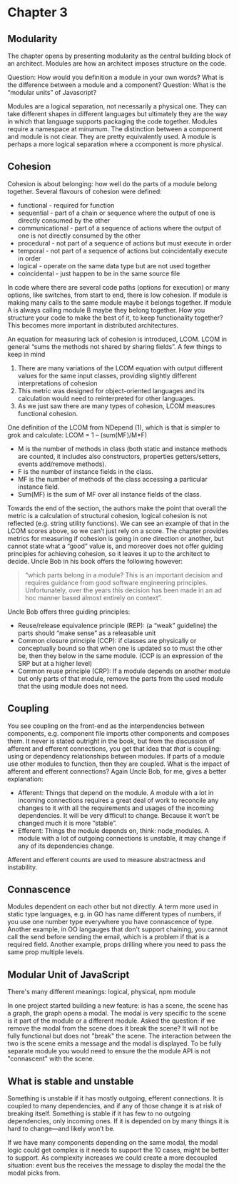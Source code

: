 # Chapter 3

## Modularity
The chapter opens by presenting modularity as the central building block of an architect. Modules are how an architect imposes structure on the code.

Question: How would you definition a module in your own words? What is the difference between a module and a component?
Question: What is the “modular units” of Javascript?

Modules are a logical separation, not necessarily a physical one. They can take different shapes in different languages but ultimately they are the way in which that language supports packaging the code together. Modules require a namespace at minumum. The distinction between a component and module is not clear. They are pretty equivalently used. A module is perhaps a more logical separation where a ccomponent is more physical.

## Cohesion
Cohesion is about belonging: how well do the parts of a module belong together. Several flavours of cohesion were defined:
- functional - required for function
- sequential - part of a chain or sequence where the output of one is directly consumed by the other
- communicational - part of a sequence of actions where the output of one is not directly consumed by the other
- procedural - not part of a sequence of actions but must execute in order
- temporal - not part of a sequence of actions but coincidentally execute in order
- logical - operate on the same data type but are not used together
- coincidental - just happen to be in the same source file

In code where there are several code paths (options for execution) or many options, like switches, from start to end, there is low cohesion. If module is making many calls to the same module maybe it belongs together. If module A is always calling module B maybe they belong together. How you structure your code to make the best of it, to keep functionality together? This becomes more important in distributed architectures.

An equation for measuring lack of cohesion is introduced, LCOM. LCOM in general “sums the methods not shared by sharing fields”. A few things to keep in mind 
1. There are many variations of the LCOM equation with output different values for the same input classes, providing slightly different interpretations of cohesion
2. This metric was designed for object-oriented languages and its calculation would need to reinterpreted for other languages.
3. As we just saw there are many types of cohesion, LCOM measures functional cohesion.

One definition of the LCOM from NDepend (1), which is that is simpler to grok and calculate:
LCOM = 1 – (sum(MF)/M*F)
- M is the number of methods in class (both static and instance methods are counted, it includes also constructors, properties getters/setters, events add/remove methods).
- F is the number of instance fields in the class.
- MF is the number of methods of the class accessing a particular instance field.
- Sum(MF) is the sum of MF over all instance fields of the class.

Towards the end of the section, the authors make the point that overall the metric is a calculation of structural cohesion, logical cohesion is not reflected (e.g. string utility functions). We can see an example of that in the LCOM scores above, so we can’t just rely on a score. The chapter provides metrics for measuring if cohesion is going in one direction or another, but cannot state what a “good” value is, and moreover does not offer guiding principles for achieving cohesion, so it leaves it up to the architect to decide. Uncle Bob in his book offers the following however:

> “which parts belong in a module? This is an important decision and requires guidance from good software engineering principles. Unfortunately, over the years this decision has been made in an ad hoc manner based almost entirely on context”. 

Uncle Bob offers three guiding principles:
- Reuse/release equivalence principle (REP): (a “weak” guideline) the parts should “make sense” as a releasable unit
- Common closure principle (CCP): if classes are physically or conceptually bound so that when one is updated so to must the other be, then they below in the same module. (CCP is an expression of the SRP but at a higher level)
- Common reuse principle (CRP): If a module depends on another module but only parts of that module, remove the parts from the used module that the using module does not need.

## Coupling
You see coupling on the front-end as the interpendencies between components, e.g. component file imports other components and composes them. It never is stated outright in the book, but from the discussion of afferent and efferent connections, you get that idea that _that_ is coupling: using or dependency relationships between modules. If parts of a module use other modules to function, then they are coupled. What is the impact of afferent and efferent connections? Again Uncle Bob, for me, gives a better explanation:

- Afferent: Things that depend on the module. A module with a lot in incoming connections requires a great deal of work to reconcile any changes to it with all the requirements and usages of the incoming dependencies. It will be very difficult to change. Because it won’t be changed much it is more “stable”.
- Efferent: Things the module depends on, think: node_modules. A module with a lot of outgoing connections is unstable, it may change if any of its dependencies change.

Afferent and efferent counts are used to measure abstractness and instability.

## Connascence 
Modules dependent on each other but not directly.
A term more used in static type languages, e.g. in GO has name different types of numbers, if you use one number type everywhere you have connascence of type. Another example, in OO langauges that don't support chaining, you cannot call the send before sending the email, which is a problem if that is a required field. Another example, props drilling where you need to pass the same prop multiple levels.

## Modular Unit of JavaScript
There's many different meanings: logical, physical, npm module

In one project started building a new feature: is has a scene, the scene has a graph, the graph opens a modal. The modal is very specific to the scene is it part of the module or a different module. Asked the question: if we remove the modal from the scene does it break the scene? It will not be fully functional but does not "break" the scene. The interaction between the two is the scene emits a message and the modal is displayed. To be fully separate module you would need to ensure the the module API is not "connascent" with the scene.

## What is stable and unstable
Something is unstable if it has mostly outgoing, efferent connections. It is coupled to many dependencies, and if any of those change it is at risk of breaking itself. Something is stable if it has few to no outgoing dependencies, only incoming ones. If it is depended on by many things it is hard to change—and likely won’t be. 

If we have many components depending on the same modal, the modal logic could get complex is it needs to support the 10 cases, might be better to support. As complexity increases we could create a more decoupled situation: event bus the receives the message to display the modal the the modal picks from.
